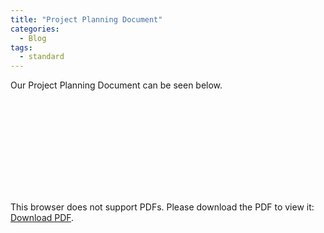 ```yaml
---
title: "Project Planning Document"
categories:
  - Blog
tags:
  - standard
---
```

Our Project Planning Document can be seen below.

<object data="http://project-pans.github.io/assets/docs/ProjectPlanningDocument.pdf" type="application/pdf" width="700px" height="700px">
    <embed src="http://project-pans.github.io/assets/docs/ProjectPlanningDocument.pdf">
        <p>This browser does not support PDFs. Please download the PDF to view it: <a href="http://yoursite.com/the.pdf">Download PDF</a>.</p>
    </embed>
</object>
